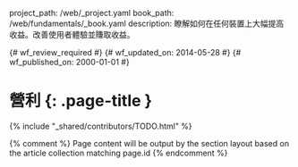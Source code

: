 project_path: /web/_project.yaml
book_path: /web/fundamentals/_book.yaml
description: 瞭解如何在任何裝置上大幅提高收益。改善使用者體驗並賺取收益。

{# wf_review_required #}
{# wf_updated_on: 2014-05-28 #}
{# wf_published_on: 2000-01-01 #}

# 營利 {: .page-title }

{% include "_shared/contributors/TODO.html" %}



{% comment %}
Page content will be output by the section layout based on the article collection matching page.id
{% endcomment %}


